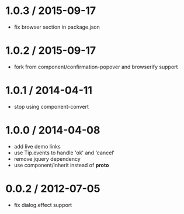 
1.0.3 / 2015-09-17
==================

 * fix browser section in package.json

1.0.2 / 2015-09-17
==================

 * fork from component/confirmation-popover and browserify support

1.0.1 / 2014-04-11
==================

 * stop using component-convert

1.0.0 / 2014-04-08
==================

 * add live demo links
 * use Tip.events to handle 'ok' and 'cancel'
 * remove jquery dependency
 * use component/inherit instead of __proto__

0.0.2 / 2012-07-05 
==================

  * fix dialog.effect support
